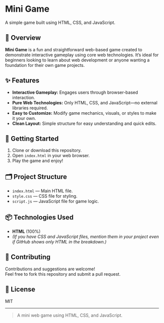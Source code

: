 # Mini Game

A simple game built using HTML, CSS, and JavaScript.

## 📝 Overview

**Mini Game** is a fun and straightforward web-based game created to demonstrate interactive gameplay using core web technologies. It’s ideal for beginners looking to learn about web development or anyone wanting a foundation for their own game projects.

## ✨ Features

- **Interactive Gameplay:** Engages users through browser-based interaction.
- **Pure Web Technologies:** Only HTML, CSS, and JavaScript—no external libraries required.
- **Easy to Customize:** Modify game mechanics, visuals, or styles to make it your own.
- **Clean Layout:** Simple structure for easy understanding and quick edits.

## 🚀 Getting Started

1. Clone or download this repository.
2. Open `index.html` in your web browser.
3. Play the game and enjoy!

## 🗂️ Project Structure

- `index.html` — Main HTML file.
- `style.css` — CSS file for styling.
- `script.js` — JavaScript file for game logic.

## 📦 Technologies Used

- **HTML** (100%)
- *(If you have CSS and JavaScript files, mention them in your project even if GitHub shows only HTML in the breakdown.)*

## 🤝 Contributing

Contributions and suggestions are welcome!  
Feel free to fork this repository and submit a pull request.

## 📄 License

MIT

---

> A mini web game using HTML, CSS, and JavaScript.
